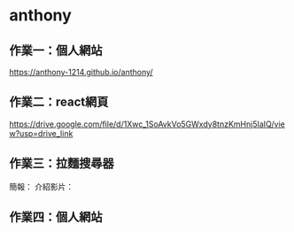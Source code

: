 # anthony
## 作業一：個人網站 <br>
https://anthony-1214.github.io/anthony/<br>
## 作業二：react網頁 <br>
https://drive.google.com/file/d/1Xwc_1SoAvkVo5GWxdy8tnzKmHnj5IaIQ/view?usp=drive_link
## 作業三：拉麵搜尋器 <br>
簡報：
介紹影片：
## 作業四：個人網站 <br>

